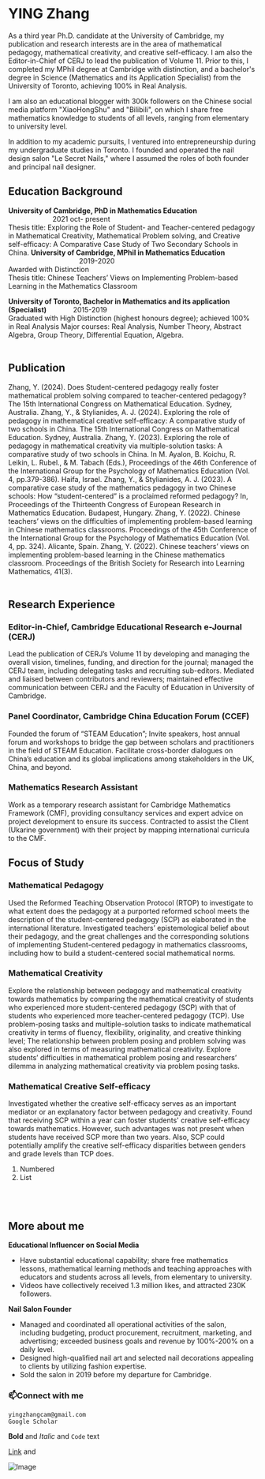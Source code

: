 # YING Zhang
As a third year Ph.D. candidate at the University of Cambridge, my publication and research interests are in the area of mathematical pedagogy, mathematical creativity, and creative self-efficacy. I am also the Editor-in-Chief of CERJ to lead the publication of Volume 11. Prior to this, I completed my MPhil degree at Cambridge with distinction, and a bachelor's degree in Science (Mathematics and its Application Specialist) from the University of Toronto, achieving 100% in Real Analysis. 

I am also an educational blogger with 300k followers on the Chinese social media platform "XiaoHongShu" and "Bilibili", on which I share free mathematics knowledge to students of all levels, ranging from elementary to university level.

In addition to my academic pursuits, I ventured into entrepreneurship during my undergraduate studies in Toronto. I founded and operated the nail design salon "Le Secret Nails," where I assumed the roles of both founder and principal nail designer.
<br/>

## Education Background
**University of Cambridge, PhD in Mathematics Education**  &emsp; &emsp; &emsp; &emsp;&emsp; &emsp; &emsp; &emsp; &emsp; &emsp; &emsp; 2021 oct- present       
Thesis title: Exploring the Role of Student- and Teacher-centered pedagogy in Mathematical Creativity, Mathematical Problem solving, and Creative self-efficacy: A Comparative Case Study of Two Secondary Schools in China.
**University of Cambridge, MPhil in Mathematics Education**   &emsp; &emsp;&emsp; &emsp; &emsp; &emsp; &emsp; &emsp; &emsp; &emsp; &emsp; 2019-2020        
Awarded with Distinction          
Thesis title: Chinese Teachers’ Views on Implementing Problem-based Learning in the Mathematics Classroom

**University of Toronto, Bachelor in Mathematics and its application (Specialist)**	 &emsp; &emsp;&emsp; 2015-2019               
Graduated with High Distinction (highest honours degree); achieved 100% in Real Analysis
Major courses: Real Analysis, Number Theory, Abstract Algebra, Group Theory, Differential Equation, Algebra.
<br/>
<br/>
 
## Publication
Zhang, Y. (2024). Does Student-centered pedagogy really foster mathematical problem solving compared to teacher-centered pedagogy? The 15th International Congress on Mathematical Education. Sydney, Australia.
Zhang, Y., & Stylianides, A. J. (2024). Exploring the role of pedagogy in mathematical creative self-efficacy: A comparative study of two schools in China. The 15th International Congress on Mathematical Education. Sydney, Australia. 
Zhang, Y. (2023). Exploring the role of pedagogy in mathematical creativity via multiple-solution tasks: A comparative study of two schools in China. In M. Ayalon, B. Koichu, R. Leikin, L. Rubel., & M. Tabach (Eds.), Proceedings of the 46th Conference of the International Group for the Psychology of Mathematics Education (Vol. 4, pp.379-386). Haifa, Israel. 
Zhang, Y., & Stylianides, A. J. (2023). A comparative case study of the mathematics pedagogy in two Chinese schools: How “student-centered” is a proclaimed reformed pedagogy? In, Proceedings of the Thirteenth Congress of European Research in Mathematics Education. Budapest, Hungary. 
Zhang, Y. (2022). Chinese teachers’ views on the difficulties of implementing problem-based learning in Chinese mathematics classrooms. Proceedings of the 45th Conference of the International Group for the Psychology of Mathematics Education (Vol. 4, pp. 324). Alicante, Spain. 
Zhang, Y. (2022). Chinese teachers’ views on implementing problem-based learning in the Chinese mathematics classroom. Proceedings of the British Society for Research into Learning Mathematics, 41(3).
<br/>
<br/>


## Research Experience
### Editor-in-Chief, Cambridge Educational Research e-Journal (CERJ)  
Lead the publication of CERJ’s Volume 11 by developing and managing the overall vision, timelines, funding, and direction for the journal; managed the CERJ team, including delegating tasks and recruiting sub-editors.
Mediated and liaised between contributors and reviewers; maintained effective communication between CERJ and the Faculty of Education in University of Cambridge.

### Panel Coordinator, Cambridge China Education Forum (CCEF)   
Founded the forum of “STEAM Education”; Invite speakers, host annual forum and workshops to bridge the gap between scholars and practitioners in the field of STEAM Education.
Facilitate cross-border dialogues on China’s education and its global implications among stakeholders in the UK, China, and beyond.

### Mathematics Research Assistant
Work as a temporary research assistant for Cambridge Mathematics Framework (CMF), providing consultancy services and expert advice on project development to ensure its success.
Contracted to assist the Client (Ukarine government) with their project by mapping international curricula to the CMF.

## Focus of Study
### Mathematical Pedagogy
Used the Reformed Teaching Observation Protocol (RTOP) to investigate to what extent does the pedagogy at a purported reformed school meets the description of the student-centered pedagogy (SCP) as elaborated in the international literature. 
Investigated teachers’ epistemological belief about their pedagogy, and the great challenges and the corresponding solutions of implementing Student-centered pedagogy in mathematics classrooms, including how to build a student-centered social mathematical norms.

### Mathematical Creativity
Explore the relationship between pedagogy and mathematical creativity towards mathematics by comparing the mathematical creativity of students who experienced more student-centered pedagogy (SCP) with that of students who experienced more teacher-centered pedagogy (TCP). 
Use problem-posing tasks and multiple-solution tasks to indicate mathematical creativity in terms of fluency, flexibility, originality, and creative thinking level; The relationship between problem posing and problem solving was also explored in terms of measuring mathematical creativity.
Explore students’ difficulties in mathematical problem posing and researchers’ dilemma in analyzing mathematical creativity via problem posing tasks.

### Mathematical Creative Self-efficacy
Investigated whether the creative self-efficacy serves as an important mediator or an explanatory factor between pedagogy and creativity. 
Found that receiving SCP within a year can foster students' creative self-efficacy towards mathematics. However, such advantages was not present when students have received SCP more than two years. Also, SCP could potentially amplify the creative self-efficacy disparities between genders and grade levels than TCP does.

1. Numbered
2. List
<br/>
<br/>

## More about me
**Educational Influencer on Social Media** 
- Have substantial educational capability; share free mathematics lessons, mathematical learning methods and teaching approaches with educators and students across all levels, from elementary to university.
- Videos have collectively received 1.3 million likes, and attracted 230K followers.

**Nail Salon Founder** 
- Managed and coordinated all operational activities of the salon, including budgeting, product procurement, recruitment, marketing, and advertising; exceeded business goals and revenue by 100%-200% on a daily level. 
- Designed high-qualified nail art and selected nail decorations appealing to clients by utilizing fashion expertise.
- Sold the salon in 2019 before my departure for Cambridge.

### 📫Connect with me
`yingzhangcam@gmail.com`
<br/>
`Google Scholar`
<br/>


**Bold** and _Italic_ and `Code` text

[Link](url) and

![Image](src)
```


